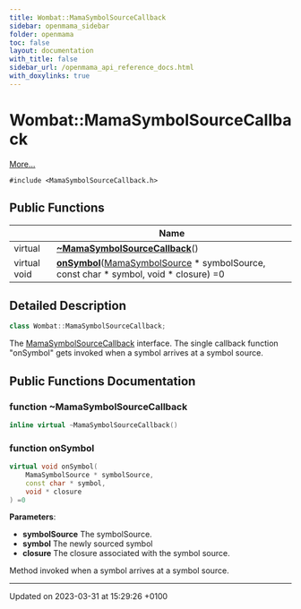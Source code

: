 ```yaml
---
title: Wombat::MamaSymbolSourceCallback
sidebar: openmama_sidebar
folder: openmama
toc: false
layout: documentation
with_title: false
sidebar_url: /openmama_api_reference_docs.html
with_doxylinks: true
---
```


# Wombat::MamaSymbolSourceCallback



 [More...](#detailed-description)


`#include <MamaSymbolSourceCallback.h>`

## Public Functions

|                | Name           |
| -------------- | -------------- |
| virtual | **[~MamaSymbolSourceCallback](classWombat_1_1MamaSymbolSourceCallback.html#function-~mamasymbolsourcecallback)**() |
| virtual void | **[onSymbol](classWombat_1_1MamaSymbolSourceCallback.html#function-onsymbol)**([MamaSymbolSource](classWombat_1_1MamaSymbolSource.html) * symbolSource, const char * symbol, void * closure) =0 |

## Detailed Description

```cpp
class Wombat::MamaSymbolSourceCallback;
```


The [MamaSymbolSourceCallback](classWombat_1_1MamaSymbolSourceCallback.html) interface. The single callback function "onSymbol" gets invoked when a symbol arrives at a symbol source. 

## Public Functions Documentation

### function ~MamaSymbolSourceCallback

```cpp
inline virtual ~MamaSymbolSourceCallback()
```


### function onSymbol

```cpp
virtual void onSymbol(
    MamaSymbolSource * symbolSource,
    const char * symbol,
    void * closure
) =0
```


**Parameters**: 

  * **symbolSource** The symbolSource. 
  * **symbol** The newly sourced symbol 
  * **closure** The closure associated with the symbol source. 


Method invoked when a symbol arrives at a symbol source.


-------------------------------

Updated on 2023-03-31 at 15:29:26 +0100